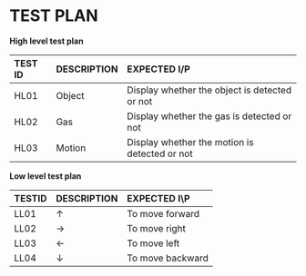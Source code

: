 # **TEST PLAN**

**High level test plan**

|TEST ID| DESCRIPTION| EXPECTED I/P|
| :-----|:-----------|:------------|
|HL01|Object|Display whether the object is detected or not|
|HL02|Gas|Display whether the gas is detected or not|
|HL03|Motion|Display whether the motion is detected or not|


**Low level test plan**

|TESTID| DESCRIPTION| EXPECTED I\P|
|:-----|:-----------|:------------|
|LL01|↑|To move forward|
|LL02|→|To move right|
|LL03|←|To move left|
|LL04|↓|To move backward|

